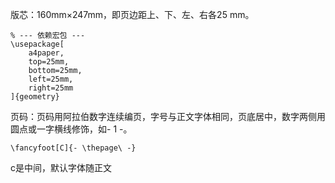 版芯：160mm×247mm，即页边距上、下、左、右各25 mm。
```
% --- 依赖宏包 ---
\usepackage[
    a4paper,
    top=25mm,
    bottom=25mm,
    left=25mm,
    right=25mm
]{geometry}
```

页码：页码用阿拉伯数字连续编页，字号与正文字体相同，页底居中，数字两侧用圆点或一字横线修饰，如- 1 -。
```
\fancyfoot[C]{- \thepage\ -}
```
c是中间，默认字体随正文